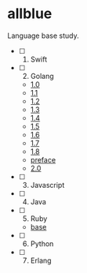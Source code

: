 # allblue
Language base study.

- [ ] 1. Swift  
- [ ] 2. Golang
    * [1.0](go/1.0.md)
    * [1.1](go/1.1.md)
    * [1.2](go/1.2.md)
    * [1.3](go/1.3.md)
    * [1.4](go/1.4.md)
    * [1.5](go/1.5.md)
    * [1.6](go/1.6.md)
    * [1.7](go/1.7.md)
    * [1.8](go/1.8.md)
    * [preface](go/preface.md)
    * [2.0](go/2.0.md)  
- [ ] 3. Javascript  
- [ ] 4. Java  
- [ ] 5. Ruby
  * [base](ruby/base.md)
- [ ] 6. Python  
- [ ] 7. Erlang  



